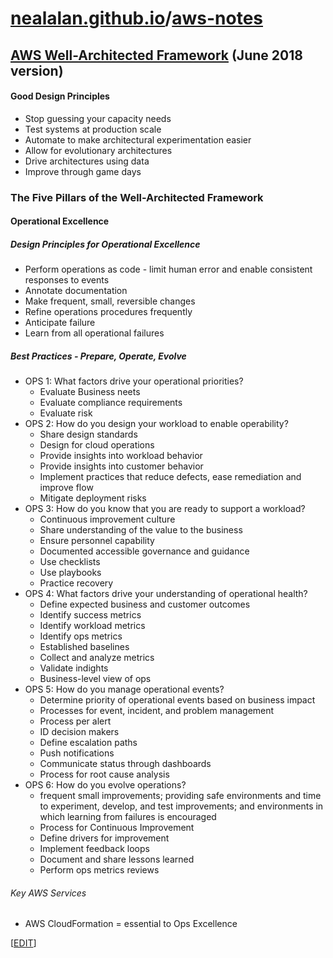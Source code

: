 # [nealalan.github.io](https://nealalan.github.io)/[aws-notes](https://nealalan.github.io/aws-notes)

## [AWS Well-Architected Framework](https://aws.amazon.com/architecture/well-architected/) (June 2018 version)

#### Good Design Principles
- Stop guessing your capacity needs
- Test systems at production scale
- Automate to make architectural experimentation easier
- Allow for evolutionary architectures
- Drive architectures using data
- Improve through game days

### The Five Pillars of the Well-Architected Framework

#### Operational Excellence

##### Design Principles for Operational Excellence
- Perform operations as code - limit human error and enable consistent responses to events
- Annotate documentation
- Make frequent, small, reversible changes
- Refine operations procedures frequently
- Anticipate failure
- Learn from all operational failures

##### Best Practices - Prepare, Operate, Evolve
- OPS 1: What factors drive your operational priorities?
  - Evaluate Business neets
  - Evaluate compliance requirements
  - Evaluate risk
- OPS 2: How do you design your workload to enable operability?
  - Share design standards
  - Design for cloud operations
  - Provide insights into workload behavior
  - Provide insights into customer behavior
  - Implement practices that reduce defects, ease remediation and improve flow
  - Mitigate deployment risks
- OPS 3: How do you know that you are ready to support a workload?
  - Continuous improvement culture
  - Share understanding of the value to the business
  - Ensure personnel capability
  - Documented accessible governance and guidance
  - Use checklists
  - Use playbooks
  - Practice recovery
- OPS 4: What factors drive your understanding of operational health?
  - Define expected business and customer outcomes
  - Identify success metrics
  - Identify workload metrics
  - Identify ops metrics
  - Established baselines
  - Collect and analyze metrics
  - Validate indights
  - Business-level view of ops
- OPS 5: How do you manage operational events?
  - Determine priority of operational events based on business impact
  - Processes for event, incident, and problem management
  - Process per alert
  - ID decision makers
  - Define escalation paths
  - Push notifications
  - Communicate status through dashboards
  - Process for root cause analysis
- OPS 6: How do you evolve operations?
  - frequent small improvements; providing safe environments and time to experiment, develop, and test improvements; and environments in which learning from failures is encouraged
  - Process for Continuous Improvement
  - Define drivers for improvement
  - Implement feedback loops
  - Document and share lessons learned
  - Perform ops metrics reviews
###### Key AWS Services
- AWS CloudFormation = essential to Ops Excellence




[[EDIT](https://github.com/nealalan/aws-notes/edit/master/README.md)]
